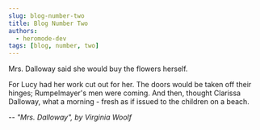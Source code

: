 ```yaml
---
slug: blog-number-two
title: Blog Number Two
authors:
  - heromode-dev
tags: [blog, number, two]
---
```


Mrs. Dalloway said she would buy the flowers herself.

<!--truncate-->

For Lucy had her work cut out for her. The doors would be taken off their
hinges; Rumpelmayer's men were coming. And then, thought Clarissa Dalloway, what
a morning - fresh as if issued to the children on a beach.

_-- "Mrs. Dalloway", by Virginia Woolf_
